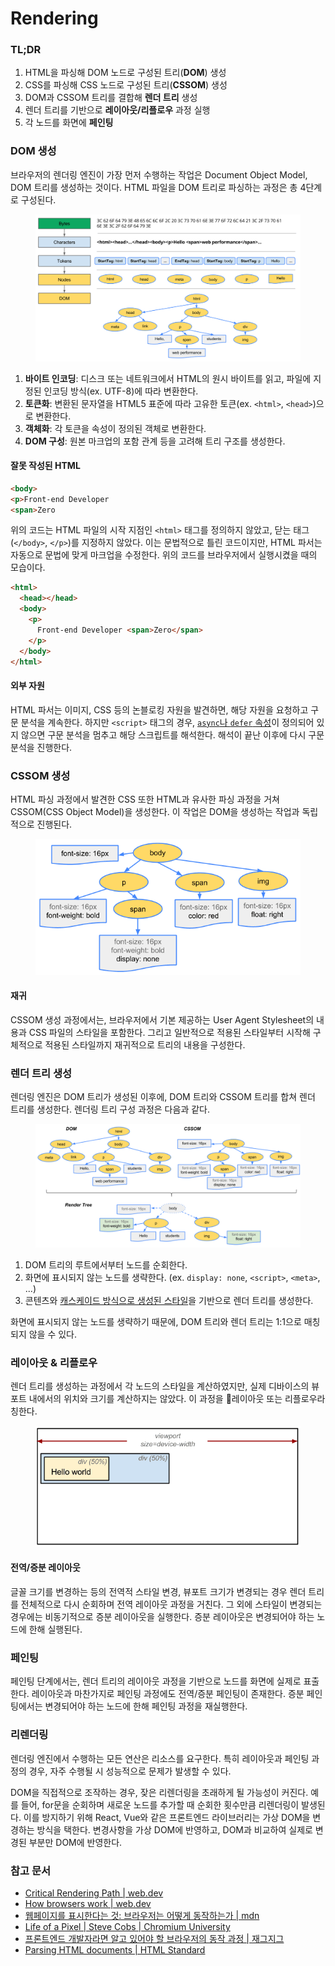 # Rendering

### TL;DR

1. HTML을 파싱해 DOM 노드로 구성된 트리(**DOM**) 생성
2. CSS를 파싱해 CSS 노드로 구성된 트리(**CSSOM**) 생성
3. DOM과 CSSOM 트리를 결합해 **렌더 트리** 생성
4. 렌더 트리를 기반으로 **레이아웃/리플로우** 과정 실행
5. 각 노드를 화면에 **페인팅**

### DOM 생성

브라우저의 렌더링 엔진이 가장 먼저 수행하는 작업은 Document Object Model, DOM 트리를 생성하는 것이다. HTML 파일을 DOM 트리로 파싱하는 과정은 총 4단계로 구성된다.

<figure><img src="../../.gitbook/assets/image (5).png" alt=""><figcaption></figcaption></figure>

1. **바이트 인코딩**: 디스크 또는 네트워크에서 HTML의 원시 바이트를 읽고, 파일에 지정된 인코딩 방식(ex. UTF-8)에 따라 변환한다.
2. **토큰화**: 변환된 문자열을 HTML5 표준에 따라 고유한 토큰(ex. `<html>`, `<head>`)으로 변환한다.
3. **객체화**: 각 토큰을 속성이 정의된 객체로 변환한다.
4. **DOM 구성**: 원본 마크업의 포함 관계 등을 고려해 트리 구조를 생성한다.

#### 잘못 작성된 HTML

```html
<body>
<p>Front-end Developer
<span>Zero
```

위의 코드는 HTML 파일의 시작 지점인 `<html>` 태그를 정의하지 않았고, 닫는 태그(`</body>`, `</p>`)를 지정하지 않았다. 이는 문법적으로 틀린 코드이지만, HTML 파서는 자동으로 문법에 맞게 마크업을 수정한다. 위의 코드를 브라우저에서 실행시켰을 때의 모습이다.

```html
<html>
  <head></head>
  <body>
    <p>
      Front-end Developer <span>Zero</span>
    </p>
  </body>
</html>
```

#### 외부 자원

HTML 파서는 이미지, CSS 등의 논블로킹 자원을 발견하면, 해당 자원을 요청하고 구문 분석을 계속한다. 하지만 `<script>`  태그의 경우, [`async`나 `defer` 속성](https://ko.javascript.info/script-async-defer)이 정의되어 있지 않으면 구문 분석을 멈추고 해당 스크립트를 해석한다. 해석이 끝난 이후에 다시 구문 분석을 진행한다.

### CSSOM 생성

HTML 파싱 과정에서 발견한 CSS 또한 HTML과 유사한 파싱 과정을 거쳐 CSSOM(CSS Object Model)을 생성한다. 이 작업은 DOM을 생성하는 작업과 독립적으로 진행된다.

<figure><img src="../../.gitbook/assets/image (2).png" alt=""><figcaption></figcaption></figure>

#### 재귀

CSSOM 생성 과정에서는, 브라우저에서 기본 제공하는 User Agent Stylesheet의 내용과 CSS 파일의 스타일을 포함한다. 그리고 일반적으로 적용된 스타일부터 시작해 구체적으로 적용된 스타일까지 재귀적으로 트리의 내용을 구성한다.

### 렌더 트리 생성

렌더링 엔진은 DOM 트리가 생성된 이후에, DOM 트리와 CSSOM 트리를 합쳐 렌더 트리를 생성한다. 렌더링 트리 구성 과정은 다음과 같다.

<figure><img src="../../.gitbook/assets/image (3).png" alt=""><figcaption></figcaption></figure>

1. DOM 트리의 루트에서부터 노드를 순회한다.
2. 화면에 표시되지 않는 노드를 생략한다. (ex. `display: none`, `<script>`, `<meta>`, ...)
3. 콘텐츠와 [캐스케이드 방식으로 생성된 스타일](https://developer.mozilla.org/en-US/docs/Web/CSS/Cascade)을 기반으로 렌더 트리를 생성한다.

화면에 표시되지 않는 노드를 생략하기 때문에, DOM 트리와 렌더 트리는 1:1으로 매칭되지 않을 수 있다.

### 레이아웃 & 리플로우

렌더 트리를 생성하는 과정에서 각 노드의 스타일을 계산하였지만, 실제 디바이스의 뷰포트 내에서의 위치와 크기를 계산하지는 않았다. 이 과정을 레이아웃 또는 리플로우라 칭한다.

<figure><img src="../../.gitbook/assets/image (4).png" alt=""><figcaption></figcaption></figure>

#### 전역/증분 레이아웃

글꼴 크기를 변경하는 등의 전역적 스타일 변경, 뷰포트 크기가 변경되는 경우 렌더 트리를 전체적으로 다시 순회하며 전역 레이아웃 과정을 거친다. 그 외에 스타일이 변경되는 경우에는 비동기적으로 증분 레이아웃을 실행한다. 증분 레이아웃은 변경되어야 하는 노드에 한해 실행된다.

### 페인팅

페인팅 단계에서는, 렌더 트리의 레이아웃 과정을 기반으로 노드를 화면에 실제로 표출한다. 레이아웃과 마찬가지로 페인팅 과정에도 전역/증분 페인팅이 존재한다. 증분 페인팅에서는 변경되어야 하는 노드에 한해 페인팅 과정을 재실행한다.&#x20;

### 리렌더링

렌더링 엔진에서 수행하는 모든 연산은 리소스를 요구한다. 특히 레이아웃과 페인팅 과정의 경우, 자주 수행될 시 성능적으로 문제가 발생할 수 있다.

DOM을 직접적으로 조작하는 경우, 잦은 리렌더링을 초래하게 될 가능성이 커진다. 예를 들어, for문을 순회하며 새로운 노드를 추가할 때 순회한 횟수만큼 리렌더링이 발생된다. 이를 방지하기 위해 React, Vue와 같은 프론트엔드 라이브러리는 가상 DOM을 변경하는 방식을 택한다. 변경사항을 가상 DOM에 반영하고, DOM과 비교하여 실제로 변경된 부분만 DOM에 반영한다.

### 참고 문서

* [Critical Rendering Path | web.dev](https://web.dev/articles/critical-rendering-path)
* [How browsers work | web.dev](https://web.dev/articles/howbrowserswork)
* [웹페이지를 표시한다는 것: 브라우저는 어떻게 동작하는가 | mdn](https://developer.mozilla.org/ko/docs/Web/Performance/How\_browsers\_work)
* [Life of a Pixel | Steve Cobs | Chromium University](https://www.youtube.com/watch?v=K2QHdgAKP-s)
* [프론트엔드 개발자라면 알고 있어야 할 브라우저의 동작 과정 | 재그지그](https://wormwlrm.github.io/2021/03/27/How-browsers-work.html)
* [Parsing HTML documents | HTML Standard](https://html.spec.whatwg.org/multipage/parsing.html#parsing)
